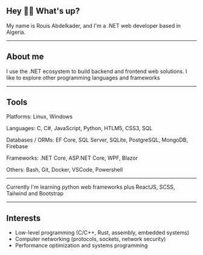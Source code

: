## Hey 👋🏻 What's up?

My name is Rouis Abdelkader, and I'm a .NET web developer based in Algeria.

---

## About me

I use the .NET ecosystem to build backend and frontend web solutions. I like to explore other programming languages and frameworks

---

## Tools

Platforms: Linux, Windows

Languages: C, C#, JavaScript, Python, HTLM5, CSS3, SQL

Databases / ORMs: EF Core, SQL Server, SQLite, PostgreSQL, MongoDB, Firebase

Frameworks: .NET Core, ASP.NET Core, WPF, Blazor

Others: Bash, Git, Docker, VSCode, Powershell

---

 Currently I'm learning python web frameworks plus ReactJS, SCSS, Tailwind and Bootstrap 
 
---
## Interests
- Low-level programming (C/C++, Rust, assembly, embedded systems)
- Computer networking (protocols, sockets, network security)
- Performance optimization and systems programming
